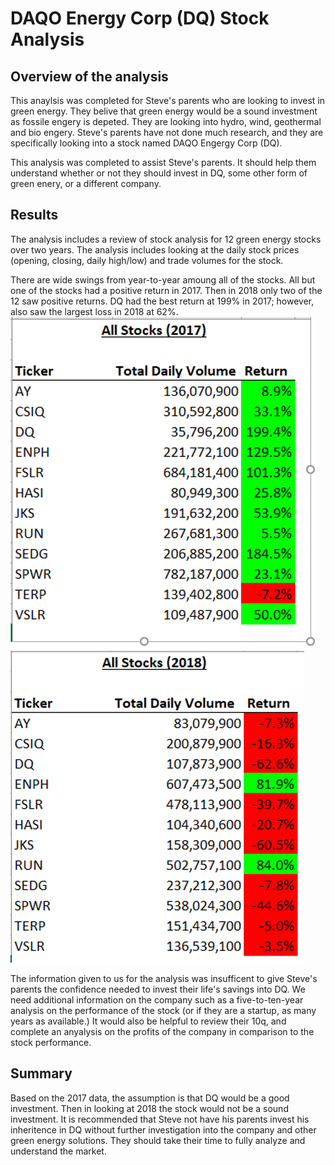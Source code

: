# DAQO Energy Corp (DQ) Stock Analysis

## Overview of the analysis

This anaylsis was completed for Steve's parents who are looking to invest in green energy.  They belive that green energy would be a sound investment as fossile engery is depeted.  They are looking into hydro, wind, geothermal and bio engery.  Steve's parents have not done much research, and they are specifically looking into a stock named DAQO Engergy Corp (DQ). 

This analysis was completed to assist Steve's parents.  It should help them understand whether or not they should invest in DQ, some other form of green enery, or a different company.

## Results

The analysis includes a review of stock analysis for 12 green energy stocks over two years.  The analysis includes looking at the daily stock prices (opening, closing, daily high/low) and trade volumes for the stock.  

There are wide swings from year-to-year amoung all of the stocks.  All but one of the stocks had a positive return in 2017.  Then in 2018 only two of the 12 saw positive returns.  DQ had the best return at 199% in 2017; however, also saw the largest loss in 2018 at 62%.
![](Resources/2017.png)
![](Resources/2018.png)

The information given to us for the analysis was insufficent to give Steve's parents the confidence needed to invest their life's savings into DQ.  We need additional information on the company such as a five-to-ten-year analysis on the performance of the stock (or if they are a startup, as many years as available.) It would also be helpful to review their 10q, and complete an anyalysis on the profits of the company in comparison to the stock performance.

## Summary

Based on the 2017 data, the assumption is that DQ would be a good investment.  Then in looking at 2018 the stock would not be a sound investment.  It is recommended that Steve not have his parents invest his inheritence in DQ without further investigation into the company and other green energy solutions.  They should take their time to fully analyze and understand the market.
